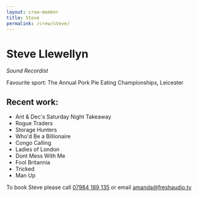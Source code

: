 ```yaml
---
layout: crew-member
title: Steve
permalink: /crew/steve/
---
```


# Steve Llewellyn
_Sound Recordist_

Favourite sport: The Annual Pork Pie Eating Championships, Leicester

## Recent work:
+ Ant & Dec's Saturday Night Takeaway
+ Rogue Traders
+ Storage Hunters
+ Who'd Be a Billionaire
+ Congo Calling
+ Ladies of London
+ Dont Mess With Me
+ Fool Britannia
+ Tricked
+ Man Up 

To book Steve please call [07984 189 135](tel:+447984189135) or email [amanda@freshaudio.tv](mailto:amanda@freshaudio.tv)